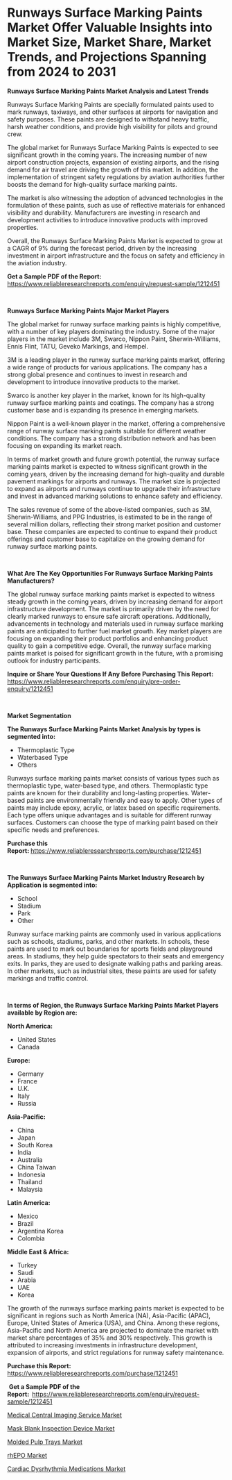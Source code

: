 <p><h1>Runways Surface Marking Paints Market Offer Valuable Insights into Market Size, Market Share, Market Trends, and Projections Spanning from 2024 to 2031</h1></p><p><strong>Runways Surface Marking Paints Market Analysis and Latest Trends</strong></p>
<p><p>Runways Surface Marking Paints are specially formulated paints used to mark runways, taxiways, and other surfaces at airports for navigation and safety purposes. These paints are designed to withstand heavy traffic, harsh weather conditions, and provide high visibility for pilots and ground crew.</p><p>The global market for Runways Surface Marking Paints is expected to see significant growth in the coming years. The increasing number of new airport construction projects, expansion of existing airports, and the rising demand for air travel are driving the growth of this market. In addition, the implementation of stringent safety regulations by aviation authorities further boosts the demand for high-quality surface marking paints.</p><p>The market is also witnessing the adoption of advanced technologies in the formulation of these paints, such as use of reflective materials for enhanced visibility and durability. Manufacturers are investing in research and development activities to introduce innovative products with improved properties.</p><p>Overall, the Runways Surface Marking Paints Market is expected to grow at a CAGR of 9% during the forecast period, driven by the increasing investment in airport infrastructure and the focus on safety and efficiency in the aviation industry.</p></p>
<p><strong>Get a Sample PDF of the Report:&nbsp;</strong> <a href="https://www.reliableresearchreports.com/enquiry/request-sample/1212451">https://www.reliableresearchreports.com/enquiry/request-sample/1212451</a></p>
<p>&nbsp;</p>
<p><strong>Runways Surface Marking Paints Major Market Players</strong></p>
<p><p>The global market for runway surface marking paints is highly competitive, with a number of key players dominating the industry. Some of the major players in the market include 3M, Swarco, Nippon Paint, Sherwin-Williams, Ennis Flint, TATU, Geveko Markings, and Hempel.</p><p>3M is a leading player in the runway surface marking paints market, offering a wide range of products for various applications. The company has a strong global presence and continues to invest in research and development to introduce innovative products to the market.</p><p>Swarco is another key player in the market, known for its high-quality runway surface marking paints and coatings. The company has a strong customer base and is expanding its presence in emerging markets.</p><p>Nippon Paint is a well-known player in the market, offering a comprehensive range of runway surface marking paints suitable for different weather conditions. The company has a strong distribution network and has been focusing on expanding its market reach.</p><p>In terms of market growth and future growth potential, the runway surface marking paints market is expected to witness significant growth in the coming years, driven by the increasing demand for high-quality and durable pavement markings for airports and runways. The market size is projected to expand as airports and runways continue to upgrade their infrastructure and invest in advanced marking solutions to enhance safety and efficiency.</p><p>The sales revenue of some of the above-listed companies, such as 3M, Sherwin-Williams, and PPG Industries, is estimated to be in the range of several million dollars, reflecting their strong market position and customer base. These companies are expected to continue to expand their product offerings and customer base to capitalize on the growing demand for runway surface marking paints.</p></p>
<p>&nbsp;</p>
<p><strong>What Are The Key Opportunities For Runways Surface Marking Paints Manufacturers?</strong></p>
<p><p>The global runway surface marking paints market is expected to witness steady growth in the coming years, driven by increasing demand for airport infrastructure development. The market is primarily driven by the need for clearly marked runways to ensure safe aircraft operations. Additionally, advancements in technology and materials used in runway surface marking paints are anticipated to further fuel market growth. Key market players are focusing on expanding their product portfolios and enhancing product quality to gain a competitive edge. Overall, the runway surface marking paints market is poised for significant growth in the future, with a promising outlook for industry participants.</p></p>
<p><strong>Inquire or Share Your Questions If Any Before Purchasing This Report:</strong> <a href="https://www.reliableresearchreports.com/enquiry/pre-order-enquiry/1212451">https://www.reliableresearchreports.com/enquiry/pre-order-enquiry/1212451</a></p>
<p>&nbsp;</p>
<p><strong>Market Segmentation</strong></p>
<p><strong>The Runways Surface Marking Paints Market Analysis by types is segmented into:</strong></p>
<p><ul><li>Thermoplastic Type</li><li>Waterbased Type</li><li>Others</li></ul></p>
<p><p>Runways surface marking paints market consists of various types such as thermoplastic type, water-based type, and others. Thermoplastic type paints are known for their durability and long-lasting properties. Water-based paints are environmentally friendly and easy to apply. Other types of paints may include epoxy, acrylic, or latex based on specific requirements. Each type offers unique advantages and is suitable for different runway surfaces. Customers can choose the type of marking paint based on their specific needs and preferences.</p></p>
<p><strong>Purchase this Report:&nbsp;</strong><a href="https://www.reliableresearchreports.com/purchase/1212451">https://www.reliableresearchreports.com/purchase/1212451</a></p>
<p>&nbsp;</p>
<p><strong>The Runways Surface Marking Paints Market Industry Research by Application is segmented into:</strong></p>
<p><ul><li>School</li><li>Stadium</li><li>Park</li><li>Other</li></ul></p>
<p><p>Runway surface marking paints are commonly used in various applications such as schools, stadiums, parks, and other markets. In schools, these paints are used to mark out boundaries for sports fields and playground areas. In stadiums, they help guide spectators to their seats and emergency exits. In parks, they are used to designate walking paths and parking areas. In other markets, such as industrial sites, these paints are used for safety markings and traffic control.</p></p>
<p>&nbsp;</p>
<p><strong>In terms of Region, the Runways Surface Marking Paints Market Players available by Region are:</strong></p>
<p>
    <p> <strong> North America: </strong>
        <ul>
            <li>United States</li>
            <li>Canada</li>
        </ul>
        </p> 
    <p> <strong> Europe: </strong>
        <ul>
            <li>Germany</li>
            <li>France</li>
            <li>U.K.</li>
            <li>Italy</li>
            <li>Russia</li>
        </ul>
        </p> 
    <p> <strong> Asia-Pacific: </strong>
        <ul>
            <li>China</li>
            <li>Japan</li>
            <li>South Korea</li>
            <li>India</li>
            <li>Australia</li>
            <li>China Taiwan</li>
            <li>Indonesia</li>
            <li>Thailand</li>
            <li>Malaysia</li>
        </ul>
        </p> 
    <p> <strong> Latin America: </strong>
        <ul>
            <li>Mexico</li>
            <li>Brazil</li>
            <li>Argentina Korea</li>
            <li>Colombia</li>
        </ul>
        </p> 
    <p> <strong> Middle East & Africa: </strong>
        <ul>
            <li>Turkey</li>
            <li>Saudi</li>
            <li>Arabia</li>
            <li>UAE</li>
            <li>Korea</li>
        </ul>
    </p>
    </p>
<p><p>The growth of the runways surface marking paints market is expected to be significant in regions such as North America (NA), Asia-Pacific (APAC), Europe, United States of America (USA), and China. Among these regions, Asia-Pacific and North America are projected to dominate the market with market share percentages of 35% and 30% respectively. This growth is attributed to increasing investments in infrastructure development, expansion of airports, and strict regulations for runway safety maintenance.</p></p>
<p><strong>Purchase this Report: </strong><a href="https://www.reliableresearchreports.com/purchase/1212451">https://www.reliableresearchreports.com/purchase/1212451</a></p>
<p>&nbsp;<strong>Get a Sample PDF of the Report:&nbsp;&nbsp;</strong><a href="https://www.reliableresearchreports.com/enquiry/request-sample/1212451">https://www.reliableresearchreports.com/enquiry/request-sample/1212451</a></p>
<p><strong></strong></p>
<p><p><a href="https://github.com/peachesmcdowel1/Market-Research-Report-List-1/blob/main/medical-central-imaging-service-market.md">Medical Central Imaging Service Market</a></p><p><a href="https://github.com/edytherolanlouisejk1miz0wig/Market-Research-Report-List-1/blob/main/mask-blank-inspection-device-market.md">Mask Blank Inspection Device Market</a></p><p><a href="https://medium.com/@emiliomartelli542/molded-pulp-trays-market-comprehensive-assessment-by-type-application-and-geography-112366603a57">Molded Pulp Trays Market</a></p><p><a href="https://medium.com/@meggieconn/rhepo-market-analysis-its-cagr-market-segmentation-and-global-industry-overview-be536f559225">rhEPO Market</a></p><p><a href="https://medium.com/@paulbryant18/cardiac-dysrhythmia-medications-market-size-and-market-trends-complete-industry-overview-2024-to-2bf444d1758f">Cardiac Dysrhythmia Medications Market</a></p></p>